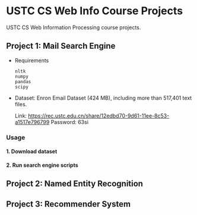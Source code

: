 # USTC CS Web Info Course Projects

USTC CS Web Information Processing course projects.

## Project 1: Mail Search Engine




- Requirements

    ```
    nltk
    numpy
    pandas
    scipy
    ```

- Dataset: Enron Email Dataset (424 MB), including more than 517,401 text files.
  
    Link: https://rec.ustc.edu.cn/share/12edbd70-9d61-11ee-8c53-a1517e796799 Password: 63si

### Usage

#### 1. Download dataset



#### 2. Run search engine scripts







## Project 2: Named Entity Recognition


## Project 3: Recommender System


